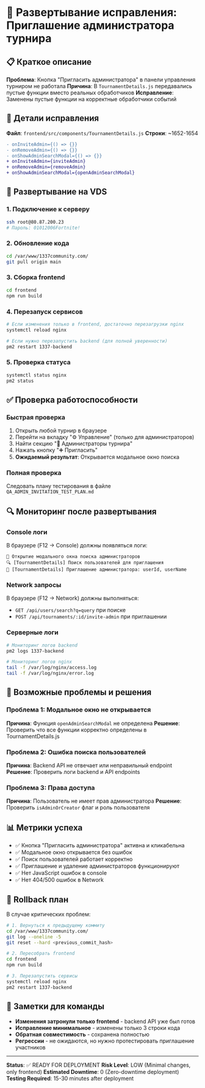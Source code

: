 # 🚀 Развертывание исправления: Приглашение администратора турнира

## 📋 Краткое описание

**Проблема**: Кнопка "Пригласить администратора" в панели управления турниром не работала
**Причина**: В `TournamentDetails.js` передавались пустые функции вместо реальных обработчиков
**Исправление**: Заменены пустые функции на корректные обработчики событий

## 🔧 Детали исправления

**Файл**: `frontend/src/components/TournamentDetails.js`
**Строки**: ~1652-1654

```diff
- onInviteAdmin={() => {}}
- onRemoveAdmin={() => {}}
- onShowAdminSearchModal={() => {}}
+ onInviteAdmin={inviteAdmin}
+ onRemoveAdmin={removeAdmin}
+ onShowAdminSearchModal={openAdminSearchModal}
```

## 🚨 Развертывание на VDS

### 1. Подключение к серверу
```bash
ssh root@80.87.200.23
# Пароль: 01012006Fortnite!
```

### 2. Обновление кода
```bash
cd /var/www/1337community.com/
git pull origin main
```

### 3. Сборка frontend
```bash
cd frontend
npm run build
```

### 4. Перезапуск сервисов
```bash
# Если изменения только в frontend, достаточно перезагрузки nginx
systemctl reload nginx

# Если нужно перезапустить backend (для полной уверенности)
pm2 restart 1337-backend
```

### 5. Проверка статуса
```bash
systemctl status nginx
pm2 status
```

## ✅ Проверка работоспособности

### Быстрая проверка
1. Открыть любой турнир в браузере
2. Перейти на вкладку "⚙️ Управление" (только для администраторов)
3. Найти секцию "👑 Администраторы турнира"
4. Нажать кнопку "➕ Пригласить"
5. **Ожидаемый результат**: Открывается модальное окно поиска

### Полная проверка
Следовать плану тестирования в файле `QA_ADMIN_INVITATION_TEST_PLAN.md`

## 🔍 Мониторинг после развертывания

### Console логи
В браузере (F12 → Console) должны появляться логи:
```
🔄 Открытие модального окна поиска администраторов
🔍 [TournamentDetails] Поиск пользователей для приглашения
👑 [TournamentDetails] Приглашение администратора: userId, userName
```

### Network запросы
В браузере (F12 → Network) должны выполняться:
- `GET /api/users/search?q=query` при поиске
- `POST /api/tournaments/:id/invite-admin` при приглашении

### Серверные логи
```bash
# Мониторинг логов backend
pm2 logs 1337-backend

# Мониторинг логов nginx
tail -f /var/log/nginx/access.log
tail -f /var/log/nginx/error.log
```

## 🐛 Возможные проблемы и решения

### Проблема 1: Модальное окно не открывается
**Причина**: Функция `openAdminSearchModal` не определена
**Решение**: Проверить что все функции корректно определены в TournamentDetails.js

### Проблема 2: Ошибка поиска пользователей
**Причина**: Backend API не отвечает или неправильный endpoint
**Решение**: Проверить логи backend и API endpoints

### Проблема 3: Права доступа
**Причина**: Пользователь не имеет прав администратора
**Решение**: Проверить `isAdminOrCreator` флаг и роль пользователя

## 📊 Метрики успеха

- ✅ Кнопка "Пригласить администратора" активна и кликабельна
- ✅ Модальное окно открывается без ошибок
- ✅ Поиск пользователей работает корректно
- ✅ Приглашение и удаление администраторов функционируют
- ✅ Нет JavaScript ошибок в console
- ✅ Нет 404/500 ошибок в Network

## 🔄 Rollback план

В случае критических проблем:

```bash
# 1. Вернуться к предыдущему коммиту
cd /var/www/1337community.com/
git log --oneline -5
git reset --hard <previous_commit_hash>

# 2. Пересобрать frontend
cd frontend
npm run build

# 3. Перезапустить сервисы
systemctl reload nginx
pm2 restart 1337-backend
```

## 📝 Заметки для команды

- **Изменения затронули только frontend** - backend API уже был готов
- **Исправление минимальное** - изменены только 3 строки кода
- **Обратная совместимость** - сохранена полностью
- **Регрессии** - не ожидаются, но нужно протестировать приглашение участников

---

**Status**: ✅ READY FOR DEPLOYMENT
**Risk Level**: LOW (Minimal changes, only frontend)
**Estimated Downtime**: 0 (Zero-downtime deployment)
**Testing Required**: 15-30 minutes after deployment 